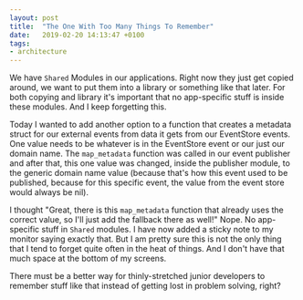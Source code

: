 ```yaml
---
layout: post
title:  "The One With Too Many Things To Remember"
date:   2019-02-20 14:13:47 +0100
tags: 
- architecture
---
```


We have `Shared` Modules in our applications. Right now they just get copied around, we want to put them into a library or something like that later. For both copying and library it's important that no app-specific stuff is inside these modules. And I keep forgetting this.

Today I wanted to add another option to a function that creates a metadata struct for our external events from data it gets from our EventStore events. One value needs to be whatever is in the EventStore event or our just our domain name. The `map_metadata` function was called in our event publisher and after that, this one value was changed, inside the publisher module, to the generic domain name value (because that's how this event used to be published, because for this specific event, the value from the event store would always be nil).

I thought "Great, there is this `map_metadata` function that already uses the correct value, so I'll just add the fallback there as well!" Nope. No app-specific stuff in `Shared` modules. I have now added a sticky note to my monitor saying exactly that. But I am pretty sure this is not the only thing that I tend to forget quite often in the heat of things. And I don't have that much space at the bottom of my screens.

There must be a better way for thinly-stretched junior developers to remember stuff like that instead of getting lost in problem solving, right?
